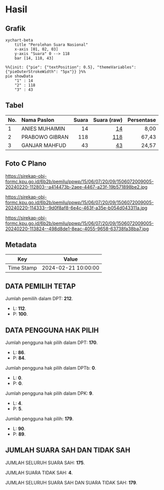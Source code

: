 # Hasil

## Grafik

```mermaid
xychart-beta
    title "Perolehan Suara Nasional"
    x-axis [01, 02, 03]
    y-axis "Suara" 0 --> 118
    bar [14, 118, 43]
```

```mermaid
%%{init: {"pie": {"textPosition": 0.5}, "themeVariables": {"pieOuterStrokeWidth": "5px"}} }%%
pie showData
    "1" : 14
    "2" : 118
    "3" : 43
```

## Tabel

| No. | Nama Paslon    | Suara | Suara (raw) | Persentase |
|:--- |:-------------- | -----:| -----------:| ----------:|
| 1   | ANIES MUHAIMIN | 14    | [14][p-1]   | 8,00       |
| 2   | PRABOWO GIBRAN | 118   | [118][p-2]  | 67,43      |
| 3   | GANJAR MAHFUD  | 43    | [43][p-3]   | 24,57      |


[p-1]: https://github.com/gigit-pemilu/pemilu-2024/blob/main/pilpres/hitung-suara/sub/15-jambi/sub/06-tanjung-jabung-barat/sub/07-batang-asam/sub/2009-rawang-kempas/sub/005-tps/sub/paslon-1.txt
[p-2]: https://github.com/gigit-pemilu/pemilu-2024/blob/main/pilpres/hitung-suara/sub/15-jambi/sub/06-tanjung-jabung-barat/sub/07-batang-asam/sub/2009-rawang-kempas/sub/005-tps/sub/paslon-2.txt
[p-3]: https://github.com/gigit-pemilu/pemilu-2024/blob/main/pilpres/hitung-suara/sub/15-jambi/sub/06-tanjung-jabung-barat/sub/07-batang-asam/sub/2009-rawang-kempas/sub/005-tps/sub/paslon-3.txt

## Foto C Plano

https://sirekap-obj-formc.kpu.go.id/6b2b/pemilu/ppwp/15/06/07/20/09/1506072009005-20240220-112803--a414473b-2aee-4467-a23f-19b571898be2.jpg

https://sirekap-obj-formc.kpu.go.id/6b2b/pemilu/ppwp/15/06/07/20/09/1506072009005-20240220-114333--9d0f8af8-6e4c-463f-a35e-b054d043311a.jpg

https://sirekap-obj-formc.kpu.go.id/6b2b/pemilu/ppwp/15/06/07/20/09/1506072009005-20240220-113824--498d8de1-8eac-4055-9658-63738fa38ba7.jpg


## Metadata

| Key        | Value               |
| ---------- | ------------------- |
| Time Stamp | 2024-02-21 10:00:00 |


## DATA PEMILIH TETAP

Jumlah pemilih dalam DPT: **212**.
 * L: **112**.
 * P: **100**.

## DATA PENGGUNA HAK PILIH

Jumlah pengguna hak pilih dalam DPT: **170**.
 * L: **86**.
 * P: **84**.

Jumlah pengguna hak pilih dalam DPTb: **0**.
 * L: **0**.
 * P: **0**.

Jumlah pengguna hak pilih dalam DPK: **9**.
 * L: **4**.
 * P: **5**.

Jumlah pengguna hak pilih: **179**.
 * L: **90**.
 * P: **89**.

## JUMLAH SUARA SAH DAN TIDAK SAH

JUMLAH SELURUH SUARA SAH: **175**.

JUMLAH SUARA TIDAK SAH: **4**.

JUMLAH SELURUH SUARA SAH DAN SUARA TIDAK SAH: **179**.


